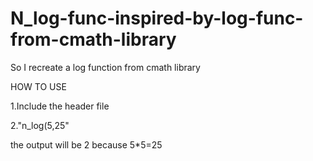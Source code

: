 # N_log-func-inspired-by-log-func-from-cmath-library
So I recreate a log function from cmath library

HOW TO USE

1.Include the header file

2."n_log(5,25"

the output will be 2 because 5*5=25
